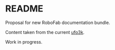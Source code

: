 README
======

Proposal for new RoboFab documentation bundle.

Content taken from the current [ufo3k](http://code.robofab.com/browser/branches/ufo3k/Documentation).

Work in progress.

